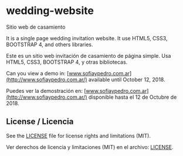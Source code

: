 # wedding-website
Sitio web de casamiento

It is a single page wedding invitation website. It use HTML5, CSS3, BOOTSTRAP 4, and others libraries.

Este es un sitio web invitación de casamiento de página simple. Usa HTML5, CSS3, BOOTSTRAP 4, y otras bibliotecas.

Can you view a demo in: [www.sofiaypedro.com.ar](http://www.sofiaypedro.com.ar/) available until October 12, 2018.

Puedes ver la demostración en: [www.sofiaypedro.com.ar](http://www.sofiaypedro.com.ar/) disponible hasta el 12 de Octubre de 2018.

## License / Licencia

See the [LICENSE](LICENSE.md) file for license rights and limitations (MIT).

Ver derechos de licencia y limitaciones (MIT) en el archivo: [LICENSE](LICENSE).